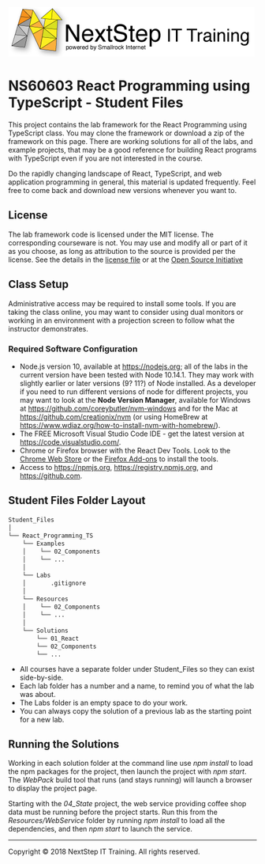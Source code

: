 ![](_Common/images/nsbanner.png?raw=true)

# NS60603 React Programming using TypeScript - Student Files

This project contains the lab framework for the React Programming using TypeScript class.
You may clone the framework or download a zip of the framework on this page.
There are working solutions for all of the labs, and example projects, that may be a good reference for building React programs
with TypeScript even if you are not interested in the course.

Do the rapidly changing landscape of React, TypeScript, and web application programming in general, this material is updated frequently.
Feel free to come back and download new versions whenever you want to.

## License

The lab framework code is licensed under the MIT license. The corresponding courseware is not. You may use and modify all or part of it as you choose, as long as attribution to the source is provided per the license. See the details in the [license file](React_Programming_TS/LICENSE.md) or at the [Open Source Initiative](https://opensource.org/licenses/MIT)

## Class Setup

Administrative access may be required to install some tools. If you are taking the class online, you may want to consider using dual
monitors or working in an environment with a projection screen to follow what the instructor demonstrates.

### Required Software Configuration

* Node.js version 10, available at https://nodejs.org; all of the labs in the current version have been tested with Node 10.14.1. They may work with slightly earlier or later versions (9? 11?) of Node installed. As a developer if you need to run different versions of node for different projects, you may want to look at the **Node Version Manager**, available for Windows at https://github.com/coreybutler/nvm-windows and for the Mac at https://github.com/creationix/nvm (or using HomeBrew at https://www.wdiaz.org/how-to-install-nvm-with-homebrew/).
* The FREE Microsoft Visual Studio Code IDE - get the latest version at https://code.visualstudio.com/.
* Chrome or Firefox browser with the React Dev Tools. Look to the [Chrome Web Store](https://chrome.google.com/webstore/detail/react-developer-tools/fmkadmapgofadopljbjfkapdkoienihi?hl=en) or the [Firefox Add-ons](https://addons.mozilla.org/en-US/firefox/addon/react-devtools/) to install the tools.
* Access to https://npmjs.org, https://registry.npmjs.org, and https://github.com. 

## Student Files Folder Layout

```
Student_Files
│
└── React_Programming_TS
    └── Examples
    │    └── 02_Components
    │    └── ...
    │ 
    └── Labs
    │       .gitignore
    │ 
    └── Resources
    │    └── 02_Components
    │    └── ...
    │ 
    └── Solutions
        └── 01_React
        └── 02_Components
        └── ...
```

* All courses have a separate folder under Student_Files so they can exist side-by-side.
* Each lab folder has a number and a name, to remind you of what the lab was about.
* The Labs folder is an empty space to do your work.
* You can always copy the solution of a previous lab as the starting point for a new lab.

## Running the Solutions

Working in each solution folder at the command line use *npm install* to load the npm packages for the project, then launch the project
with *npm start*. The *WebPack* build tool that runs (and stays running) will launch a browser to display the project page.

Starting with the *04_State* project, the web service providing coffee shop data must be running before the project starts.
Run this from the *Resources/WebService* folder by running *npm install* to load all the dependencies, and then *npm start* to launch
the service.

<hr>
Copyright © 2018 NextStep IT Training. All rights reserved.